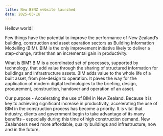 ```yaml
---
title: New BENZ website launched
date: 2025-03-18
---
```


Hellow world!

<!--more-->

Few things have the potential to improve the performance of New Zealand’s building, construction and asset operation sectors as Building Information Modelling (BIM). BIM is the only improvement initiative likely to deliver a step-change, rather than an incremental gain in productivity.

What is BIM? 
BIM is a coordinated set of processes, supported by technology, that add value through the sharing of structured information for buildings and infrastructure assets. BIM adds value to the whole life of a built asset, from pre-design to operation. It paves the way for the application of modern digital technologies to the briefing, design, procurement, construction, handover and operation of an asset.

Our purpose - Accelerating the use of BIM in New Zealand. 
Because it is key to achieving significant increase in productivity, accelerating the use of BIM in the construction process has become a priority. It is vital that industry, clients and government begin to take advantage of its many benefits – especially during this time of high construction demand. New Zealanders need more affordable, quality buildings and infrastructure, now and in the future.